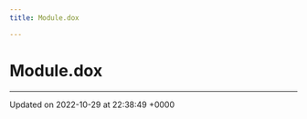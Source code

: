 ```yaml
---
title: Module.dox

---
```


# Module.dox








-------------------------------

Updated on 2022-10-29 at 22:38:49 +0000
